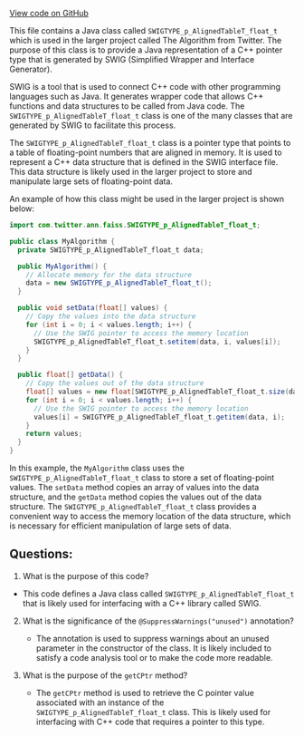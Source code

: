 [View code on GitHub](https://github.com/misbahsy/the-algorithm/ann/src/main/java/com/twitter/ann/faiss/swig/SWIGTYPE_p_AlignedTableT_float_t.java)

This file contains a Java class called `SWIGTYPE_p_AlignedTableT_float_t` which is used in the larger project called The Algorithm from Twitter. The purpose of this class is to provide a Java representation of a C++ pointer type that is generated by SWIG (Simplified Wrapper and Interface Generator). 

SWIG is a tool that is used to connect C++ code with other programming languages such as Java. It generates wrapper code that allows C++ functions and data structures to be called from Java code. The `SWIGTYPE_p_AlignedTableT_float_t` class is one of the many classes that are generated by SWIG to facilitate this process.

The `SWIGTYPE_p_AlignedTableT_float_t` class is a pointer type that points to a table of floating-point numbers that are aligned in memory. It is used to represent a C++ data structure that is defined in the SWIG interface file. This data structure is likely used in the larger project to store and manipulate large sets of floating-point data.

An example of how this class might be used in the larger project is shown below:

```java
import com.twitter.ann.faiss.SWIGTYPE_p_AlignedTableT_float_t;

public class MyAlgorithm {
  private SWIGTYPE_p_AlignedTableT_float_t data;

  public MyAlgorithm() {
    // Allocate memory for the data structure
    data = new SWIGTYPE_p_AlignedTableT_float_t();
  }

  public void setData(float[] values) {
    // Copy the values into the data structure
    for (int i = 0; i < values.length; i++) {
      // Use the SWIG pointer to access the memory location
      SWIGTYPE_p_AlignedTableT_float_t.setitem(data, i, values[i]);
    }
  }

  public float[] getData() {
    // Copy the values out of the data structure
    float[] values = new float[SWIGTYPE_p_AlignedTableT_float_t.size(data)];
    for (int i = 0; i < values.length; i++) {
      // Use the SWIG pointer to access the memory location
      values[i] = SWIGTYPE_p_AlignedTableT_float_t.getitem(data, i);
    }
    return values;
  }
}
```

In this example, the `MyAlgorithm` class uses the `SWIGTYPE_p_AlignedTableT_float_t` class to store a set of floating-point values. The `setData` method copies an array of values into the data structure, and the `getData` method copies the values out of the data structure. The `SWIGTYPE_p_AlignedTableT_float_t` class provides a convenient way to access the memory location of the data structure, which is necessary for efficient manipulation of large sets of data.
## Questions: 
 1. What is the purpose of this code?
   - This code defines a Java class called `SWIGTYPE_p_AlignedTableT_float_t` that is likely used for interfacing with a C++ library called SWIG.

2. What is the significance of the `@SuppressWarnings("unused")` annotation?
   - The annotation is used to suppress warnings about an unused parameter in the constructor of the class. It is likely included to satisfy a code analysis tool or to make the code more readable.

3. What is the purpose of the `getCPtr` method?
   - The `getCPtr` method is used to retrieve the C pointer value associated with an instance of the `SWIGTYPE_p_AlignedTableT_float_t` class. This is likely used for interfacing with C++ code that requires a pointer to this type.
